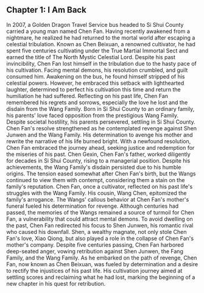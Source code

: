 ## Chapter 1: I Am Back

In 2007, a Golden Dragon Travel Service bus headed to Si Shui County carried a young man named Chen Fan. Having recently awakened from a nightmare, he realized he had returned to the mortal world after escaping a celestial tribulation. Known as Chen Beixuan, a renowned cultivator, he had spent five centuries cultivating under the True Martial Immortal Sect and earned the title of The North Mystic Celestial Lord. Despite his past invincibility, Chen Fan lost himself in the tribulation due to the hasty pace of his cultivation. Facing mental demons, his resolution crumbled, and guilt consumed him. Awakening on the bus, he found himself stripped of his celestial powers. However, he embraced this setback with lighthearted laughter, determined to perfect his cultivation this time and return the humiliation he had suffered. Reflecting on his past life, Chen Fan remembered his regrets and sorrows, especially the love he lost and the disdain from the Wang Family. Born in Si Shui County to an ordinary family, his parents' love faced opposition from the prestigious Wang Family. Despite societal hostility, his parents persevered, settling in Si Shui County. Chen Fan's resolve strengthened as he contemplated revenge against Shen Junwen and the Wang Family. His determination to avenge his mother and rewrite the narrative of his life burned bright. With a newfound resolution, Chen Fan embraced the journey ahead, seeking justice and redemption for the miseries of his past. Chen Gexin, Chen Fan's father, worked diligently for decades in Si Shui County, rising to a managerial position. Despite his achievements, the Wang Family's disdain persisted due to his humble origins. The tension eased somewhat after Chen Fan's birth, but the Wangs continued to view them with contempt, considering them a stain on the family's reputation. Chen Fan, once a cultivator, reflected on his past life's struggles with the Wang Family. His cousin, Wang Chen, epitomized the family's arrogance. The Wangs' callous behavior at Chen Fan's mother's funeral fueled his determination for revenge. Although centuries had passed, the memories of the Wangs remained a source of turmoil for Chen Fan, a vulnerability that could attract mental demons. To avoid dwelling on the past, Chen Fan redirected his focus to Shen Junwen, his romantic rival who caused his downfall. Shen, a wealthy magnate, not only stole Chen Fan's love, Xiao Qiong, but also played a role in the collapse of Chen Fan's mother's company. Despite five centuries passing, Chen Fan harbored deep-seated anger, vowing retribution against Shen Junwen, the Fang Family, and the Wang Family. As he embarked on the path of revenge, Chen Fan, now known as Chen Beixuan, was fueled by determination and a desire to rectify the injustices of his past life. His cultivation journey aimed at settling scores and reclaiming what he had lost, marking the beginning of a new chapter in his quest for retribution.
